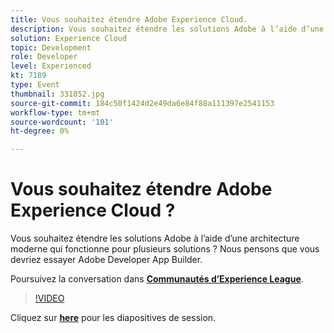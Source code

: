 ```yaml
---
title: Vous souhaitez étendre Adobe Experience Cloud.
description: Vous souhaitez étendre les solutions Adobe à l’aide d’une architecture moderne qui fonctionne pour plusieurs solutions ? Nous pensons que vous devriez essayer Adobe Developer App Builder. Cette session a été diffusée dans le cadre d’un événement de contenu Adobe Developers Live.
solution: Experience Cloud
topic: Development
role: Developer
level: Experienced
kt: 7189
type: Event
thumbnail: 331852.jpg
source-git-commit: 184c50f1424d2e49da6e84f88a111397e2541153
workflow-type: tm+mt
source-wordcount: '101'
ht-degree: 0%

---
```



# Vous souhaitez étendre Adobe Experience Cloud ?

Vous souhaitez étendre les solutions Adobe à l’aide d’une architecture moderne qui fonctionne pour plusieurs solutions ? Nous pensons que vous devriez essayer Adobe Developer App Builder.

Poursuivez la conversation dans **[Communautés d’Experience League](http://adobe.ly/36Yd3v6)**.

>[!VIDEO](https://video.tv.adobe.com/v/331852/?quality=12&learn=on&hidetitle=true)

Cliquez sur **[here](/help/adobe-developers-live/assets/extend-experience-cloud.pdf)** pour les diapositives de session.
